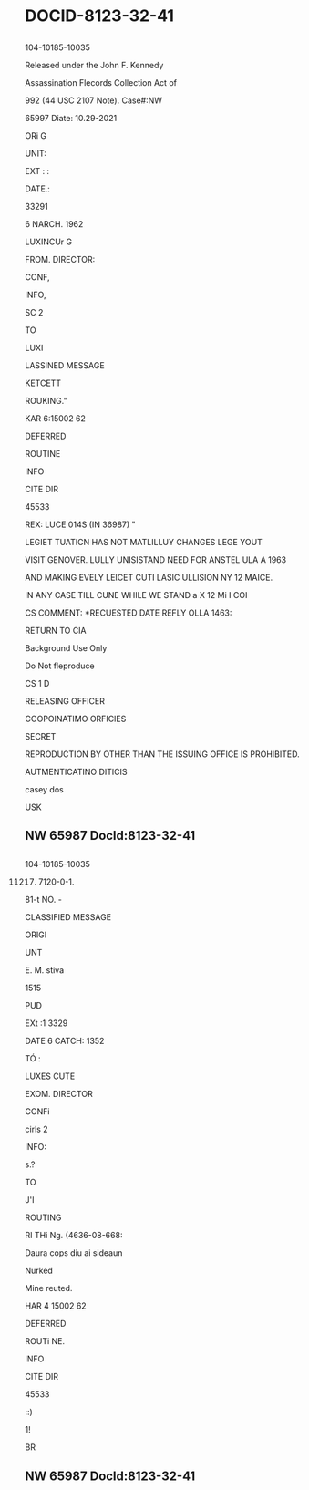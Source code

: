 # DOCID-8123-32-41

##
104-10185-10035

Released under the John F. Kennedy

Assassination Flecords Collection Act of

992 (44 USC 2107 Note). Case#:NW

65997 Diate: 10.29-2021

ORi G

UNIT:

EXT : :

DATE.:

33291

6 NARCH. 1962

LUXINCUr G

FROM. DIRECTOR:

CONF,

INFO,

SC 2

TO

LUXI

LASSINED MESSAGE

KETCETT

ROUKING."

KAR 6:15002 62

DEFERRED

ROUTINE

INFO

CITE DIR

45533

REX: LUCE 014S (IN 36987) "

LEGIET TUATICN HAS NOT MATLILLUY CHANGES LEGE YOUT

VISIT GENOVER. LULLY UNISISTAND NEED FOR ANSTEL ULA A 1963

AND MAKING EVELY LEICET CUTI LASIC ULLISION NY 12 MAICE.

IN ANY CASE TILL CUNE WHILE WE STAND a X 12 Mi I COI

CS COMMENT: *RECUESTED DATE REFLY OLLA 1463:

RETURN TO CIA

Background Use Only

Do Not fleproduce

CS 1 D

RELEASING OFFICER

COOPOINATIMO ORFICIES

SECRET

REPRODUCTION BY OTHER THAN THE ISSUING OFFICE IS PROHIBITED.

AUTMENTICATINO DITICIS

casey dos

USK

NW 65987 Docld:8123-32-41
---

##
104-10185-10035

11217. 7120-0-1.

81-t NO. -

CLASSIFIED MESSAGE

ORIGI

UNT

E. M. stiva

1515

PUD

EXt :1 3329

DATE 6 CATCH: 1352

TÓ :

LUXES CUTE

EXOM. DIRECTOR

CONFi

cirls 2

INFO:

s.?

TO

J'I

ROUTING

RI THi Ng. (4636-08-668:

Daura cops diu ai sideaun

Nurked

Mine reuted.

HAR 4 15002 62

DEFERRED

ROUTi NE.

INFO

CITE DIR

45533

::)

1!

BR

NW 65987 Docld:8123-32-41
---

